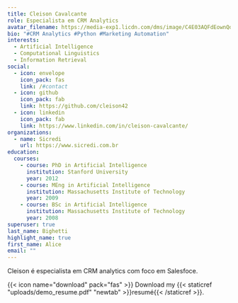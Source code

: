 ```yaml
---
title: Cleison Cavalcante
role: Especialista em CRM Analytics
avatar_filename: https://media-exp1.licdn.com/dms/image/C4E03AQFdEownQdQ1Qw/profile-displayphoto-shrink_200_200/0/1617213482790?e=1671062400&v=beta&t=OGjWpofv83usJPZRedTz3T3jB2Hcv5_nu-Vg9c0lNJ0
bio: "#CRM Analytics #Python #Marketing Automation"
interests:
  - Artificial Intelligence
  - Computational Linguistics
  - Information Retrieval
social:
  - icon: envelope
    icon_pack: fas
    link: /#contact
  - icon: github
    icon_pack: fab
    link: https://github.com/cleison42
  - icon: linkedin
    icon_pack: fab
    link: https://www.linkedin.com/in/cleison-cavalcante/
organizations:
  - name: Sicredi
    url: https://www.sicredi.com.br
education:
  courses:
    - course: PhD in Artificial Intelligence
      institution: Stanford University
      year: 2012
    - course: MEng in Artificial Intelligence
      institution: Massachusetts Institute of Technology
      year: 2009
    - course: BSc in Artificial Intelligence
      institution: Massachusetts Institute of Technology
      year: 2008
superuser: true
last_name: Bighetti
highlight_name: true
first_name: Alice
email: ""
---
```

Cleison é especialista em CRM analytics com foco em Salesfoce.



{{< icon name="download" pack="fas" >}} Download my {{< staticref "uploads/demo_resume.pdf" "newtab" >}}resumé{{< /staticref >}}.